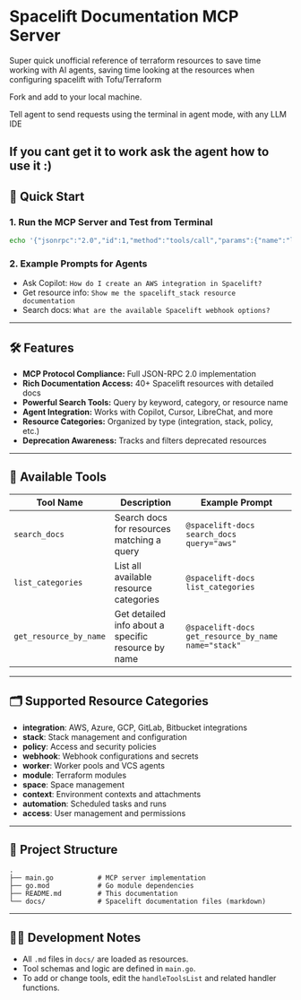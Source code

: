 # Spacelift Documentation MCP Server

Super quick unofficial reference of terraform resources to save time working with AI agents, saving time looking at the resources when configuring spacelift with Tofu/Terraform

Fork and add to your local machine. 

Tell agent to send requests using the terminal in agent mode, with any LLM IDE

If you cant get it to work ask the agent how to use it :) 
---

## 🚀 Quick Start

### 1. Run the MCP Server and Test from Terminal


```sh
echo '{"jsonrpc":"2.0","id":1,"method":"tools/call","params":{"name":"list_categories","arguments":{}}}' | go run main.go
```

### 2. Example Prompts for Agents
- Ask Copilot: `How do I create an AWS integration in Spacelift?`
- Get resource info: `Show me the spacelift_stack resource documentation`
- Search docs: `What are the available Spacelift webhook options?`

---

## 🛠️ Features
- **MCP Protocol Compliance:** Full JSON-RPC 2.0 implementation
- **Rich Documentation Access:** 40+ Spacelift resources with detailed docs
- **Powerful Search Tools:** Query by keyword, category, or resource name
- **Agent Integration:** Works with Copilot, Cursor, LibreChat, and more
- **Resource Categories:** Organized by type (integration, stack, policy, etc.)
- **Deprecation Awareness:** Tracks and filters deprecated resources

---

## 🤖 Available Tools

| Tool Name             | Description                                                      | Example Prompt                                 |
|----------------------|------------------------------------------------------------------|------------------------------------------------|
| `search_docs`        | Search docs for resources matching a query                       | `@spacelift-docs search_docs query="aws"`    |
| `list_categories`    | List all available resource categories                           | `@spacelift-docs list_categories`              |
| `get_resource_by_name`| Get detailed info about a specific resource by name              | `@spacelift-docs get_resource_by_name name="stack"` |

---

## 🗂️ Supported Resource Categories
- **integration**: AWS, Azure, GCP, GitLab, Bitbucket integrations
- **stack**: Stack management and configuration
- **policy**: Access and security policies
- **webhook**: Webhook configurations and secrets
- **worker**: Worker pools and VCS agents
- **module**: Terraform modules
- **space**: Space management
- **context**: Environment contexts and attachments
- **automation**: Scheduled tasks and runs
- **access**: User management and permissions

---


## 📝 Project Structure

```
.
├── main.go           # MCP server implementation
├── go.mod            # Go module dependencies
├── README.md         # This documentation
└── docs/             # Spacelift documentation files (markdown)
```

---

## 🧑‍💻 Development Notes
- All `.md` files in `docs/` are loaded as resources.
- Tool schemas and logic are defined in `main.go`.
- To add or change tools, edit the `handleToolsList` and related handler functions.

